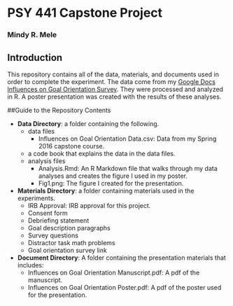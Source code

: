 # PSY 441 Capstone Project

### Mindy R. Mele

## Introduction

This repository contains all of the data, materials, and documents used in order to complete the experiment. The data come from my [Google Docs Influences on Goal Orientation Survey](https://docs.google.com/forms/d/13up91gdLWo-2HG7FHqiRYCz_CzbS0Rxida7eLTKutD0/viewform). They were processed and analyzed in R. A poster presentation was created with the results of these analyses.

##Guide to the Repository Contents

* **Data Directory**: a folder containing the following.
    * data files
        * Influences on Goal Orientation Data.csv: Data from my Spring 2016 capstone course.
    * a code book that explains the data in the data files.
    * analysis files
        * Analysis.Rmd: An R Markdown file that walks through my data analyses and creates the           figure I used in my poster.
        * Fig1.png: The figure I created for the presentation.
* **Materials Directory**: a folder containing materials used in the experiments. 
    * IRB Approval: IRB approval for this project.
    * Consent form
    * Debriefing statement
    * Goal description paragraphs
    * Survey questions
    * Distractor task math problems
    * Goal orientation survey link
* **Document Directory**: A folder containing the presentation materials that includes:
    * Influences on Goal Orientation Manuscript.pdf: A pdf of the manuscript.
    * Influences on Goal Orientation Poster.pdf: A pdf of the poster used for the 
      presentation.